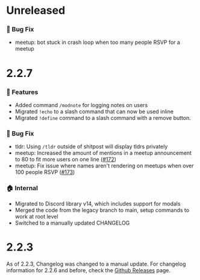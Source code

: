 # Unreleased

### 🐛 Bug Fix
   * meetup: bot stuck in crash loop when too many people RSVP for a meetup

# 2.2.7

### 🚀 Features
   * Added command `/modnote` for logging notes on users 
   * Migrated `!echo` to a slash command that can now be used inline
   * Migrated `!define` command to a slash command with a remove button.

### 🐛 Bug Fix
   * tldr: Using `/tldr` outside of shitpost will display tldrs privately
   * meetup: Increased the amount of mentions in a meetup announcement to 80 to fit more users on one line ([#172](https://github.com/hellos3b/sjbha-bot/issues/172))
   * meetup: Fix issue where names aren't rendering on meetups when over 100 people RSVP ([#173](https://github.com/hellos3b/sjbha-bot/issues/173))

### 🏠 Internal
   * Migrated to Discord library v14, which includes support for modals
   * Merged the code from the legacy branch to main, setup commands to work at root level
   * Switched to a manually updated CHANGELOG

# 2.2.3

As of 2.2.3, Changelog was changed to a manual update. For changelog information for 2.2.6 and before, check the [Github Releases](https://github.com/hellos3b/sjbha-bot/releases) page.